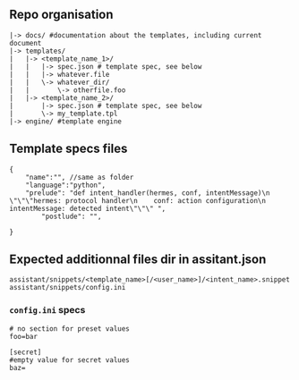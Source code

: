 ## Repo organisation
```
|-> docs/ #documentation about the templates, including current document
|-> templates/ 
|   |-> <template_name_1>/
|   |   |-> spec.json # template spec, see below
|   |   |-> whatever.file 
|   |   \-> whatever_dir/
|   |       \-> otherfile.foo
|   |-> <template_name_2>/
|       |-> spec.json # template spec, see below
|       \-> my_template.tpl
|-> engine/ #template engine
```

## Template specs files
```
{
	"name":"", //same as folder
	"language":"python",
	"prelude": "def intent_handler(hermes, conf, intentMessage)\n    \"\"\"hermes: protocol handler\n    conf: action configuration\n    intentMessage: detected intent\"\"\" ",
        "postlude": "",

}
```

## Expected additionnal files dir in assitant.json
```
assistant/snippets/<template_name>[/<user_name>]/<intent_name>.snippet
assistant/snippets/config.ini
```


### `config.ini` specs
```
# no section for preset values
foo=bar

[secret]
#empty value for secret values
baz=
```


